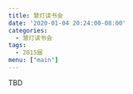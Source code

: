 ```yaml
---
title: 慧灯读书会
date: '2020-01-04 20:24:00-08:00'
categories:
  - 慧灯读书会
tags:
  - 2015届
menu: ["main"]
---
```

TBD